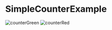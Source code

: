# SimpleCounterExample
 ![counterGreen](https://user-images.githubusercontent.com/46938621/122651323-bd5c7f80-d140-11eb-9c95-19c131ff2a31.jpg)
![counterRed](https://user-images.githubusercontent.com/46938621/122651326-c0f00680-d140-11eb-9706-591075ad9e9e.jpg)

